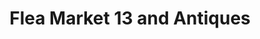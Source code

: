 ---
title: "Flea Market 13 and Antiques"
url: /pokomoke-city/flea-market-13-and-antiques/
shop: antiques
---